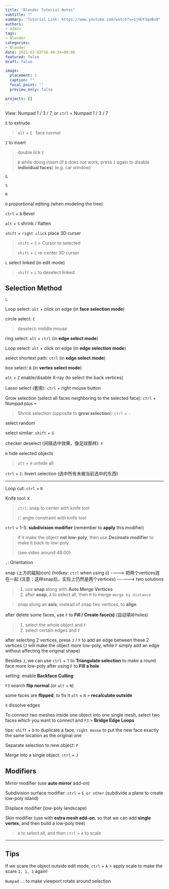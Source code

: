 ```yaml
---
title: "Blender Tutorial Notes"
subtitle: ""
summary: "Tutorial Link: https://www.youtube.com/watch?v=1jHUY3qoBu8"
authors:
- admin
tags:
- Blender
categories:
- Blender
date: 2021-03-03T16:48:34+08:00
featured: false
draft: false

image:
  placement: 2
  caption: ""
  focal_point: ""
  preview_only: false

projects: []
---
```



View: Numpad 1 / 3 / 7, or `ctrl` + Numpad 1 / 3 / 7



`E` to extrude

> `alt` + `E ` face normal

`I` to insert

> double lick `I`
>
> `B` while doing insert (if `B` does not work, press `I` again to disable **individual faces**) (e.g. car window)



`G`

`S`

`R`



`O` proportional editing (when modeling the tree)



`ctrl` + `B` Bevel



`alt` + `S` shrink / flatten



`shift` + `right click` place 3D curser

> `shift` + `S` > Cursor to selected
>
> `shift` + `C` re-center 3D curser 



`L` select linked (in edit mode)

> `shift` + `L` to deselect linked



## Selection Method

`L`

Loop select: `alt` + click on edge (in **face selection mode**)

circle select: `C`

> deselect: middle mouse



ring select: `alt` + `ctrl` (in **edge select mode**)

Loop select: `alt` + click on edge (in **edge selection mode**)

select shortest path: `ctrl` (in **edge select mode**)



box select: `B` (in **vertex select mode**)



`alt` + `Z` enable/disable X-ray (to select the back vertices)



Lasso select (套索): `ctrl` + right mouse button 



Grow selection (select all faces neighboring to the selected face): `ctrl` + Numpad plus `+`

> Shrink selection (opposite to **grow selection**): `ctrl` + `-` 



select random

select similar: `shift` + `G` 



checker deselect (间隔选中效果，像足球那样): `F` 

`H` hide selected objects

> `alt` + `H` unhide all



`ctrl` + `I`: Invert selection (选中所有未被当前选中的东西)

---

Loop cut: `ctrl` + `R` 



Knife tool: `K` 

> `ctrl`: snap to center with knife tool 
>
> `C`: angle constraint with knife tool 



`ctrl` + 1-5: **subdivision modifier** (remember to **apply** this modifier)

> if it make the object **not low-poly**, then use **Decimate modifier** to make it back to low-poly.
>
> (see video around 48:00)



`,`: Orientation



snap (上方的磁贴icon) (hotkey: `ctrl` when using `G`) ----> 把两个vertices连在一起 (注意：这样snap后，实际上仍然是两个vertices) ------> two solutions

> 1. use **snap** along with **Auto Merge Vertices**
> 2. after **snap**, `A` to select all, then `M` to merge `merge by distance` 

> snap along an **axis**, instead of snap two vertices, to **align**



after delete some faces, use `F` to **Fill / Create face(s)** (自动填补holes)

> 1. select the whole object and `F`
> 2. select certain edges and `F` 



after selecting 2 vertices, press `J` / `F` to add an edge between these 2 vertices (`J` will make the object more low-poly, while `F` simply add an edge without affecting the original shape)



Besides `J`, we can use `ctrl` + `T` to **Triangulate selection** to make a round face more low-poly after using `F` to **Fill a hole**



setting: enable **Backface Culling** 

`F3` search **flip normal** (or `alt` + `N`)

some faces are **flipped**, to fix it `alt` + `N` > **recalculate outside** 



`X` dissolve edges



To connect two meshes inside one object into one single mesh, select two faces which you want to connect and `F3` > **Bridge Edge Loops** 



tips: `shift` + `D` to duplicate a face, `right mouse` to put the new face exactly the same location as the original one



Separate selection to new object: `P` 

Merge into a single object: `ctrl` + `J` 



## Modifiers

Mirror modifier (use **auto mirror** add-on)



Subdivision surface modifier: `ctrl` + `5 or other` (subdivide a plane to create low-poly island)



Displace modifier (low-poly landscape) 



Skin modifier (use with **extra mesh add-on**, so that we can add **single vertex**, and then build a low-poly tree)

> `A` to select all, and then `ctrl` + `A` to scale



---

## Tips

If we scare the object outside edit mode, `ctrl` + `A` > apply scale to make the scare `1, 1, 1` again!



`Numpad .`: to make viewport rotate around selection
